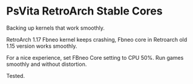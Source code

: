 # PsVita RetroArch Stable Cores
Backing up kernels that work smoothly.

RetroArch 1.17 Fbneo kernel keeps crashing, Fbneo core in Retroarch old 1.15 version works smoothly.

For a nice experience, set FBneo Core setting to CPU 50%. Run games smoothly and without distortion.

Tested.
